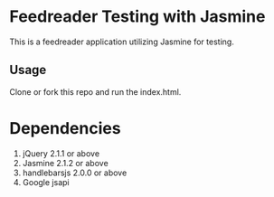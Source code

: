 # Feedreader Testing with Jasmine

This is a feedreader application utilizing Jasmine for testing.

## Usage

Clone or fork this repo and run the index.html.


# Dependencies

1. jQuery 2.1.1 or above
2. Jasmine 2.1.2 or above
3. handlebarsjs 2.0.0 or above
4. Google jsapi
